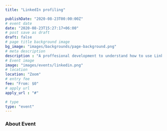 ```yaml
---
title: "LinkedIn profiling"

publishDate: "2020-08-23T00:00:00Z"
# event date
date: "2020-08-23T15:27:17+06:00"
# post save as draft
draft: false
# page title background image
bg_image: "images/backgrounds/page-background.png"
# meta description
description : "A proffesional development to understand how to use LinkedIn, the best way"
# Event image
image: "images/events/linkedin.png"
# location
location: "Zoom"
# entry fee
fee: "From: $0"
# apply url
apply_url : "#"

# type
type: "event"
---
```


### About Event
